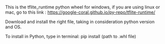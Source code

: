 This is the tflite_runtime python wheel for windows, if you are using linux or mac, go to this link : https://google-coral.github.io/py-repo/tflite-runtime/

Download and install the right file, taking in consideration python version and OS.

To install in Python, type in terminal: pip install (path to .whl file)